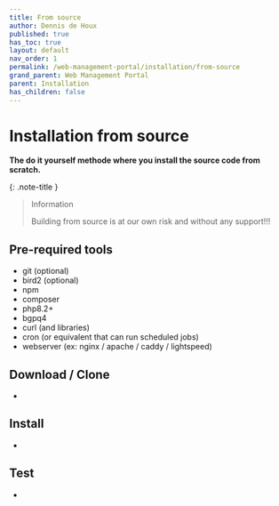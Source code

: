 ```yaml
---
title: From source
author: Dennis de Houx
published: true
has_toc: true
layout: default
nav_order: 1
permalink: /web-management-portal/installation/from-source
grand_parent: Web Management Portal
parent: Installation
has_children: false
---
```


# Installation from source

**The do it yourself methode where you install the source code from scratch.**

{: .note-title }

> Information
>
> Building from source is at our own risk and without any support!!!

## Pre-required tools

- git (optional)
- bird2 (optional)
- npm
- composer
- php8.2+
- bgpq4
- curl (and libraries)
- cron (or equivalent that can run scheduled jobs)
- webserver (ex: nginx / apache / caddy / lightspeed)

## Download / Clone

- <TODO>

## Install

- <TODO>

## Test

- <TODO>
